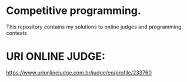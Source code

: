# Competitive programming.
This repository contains my solutions to online judges and programming contests

# URI ONLINE JUDGE:
https://www.urionlinejudge.com.br/judge/en/profile/233760
